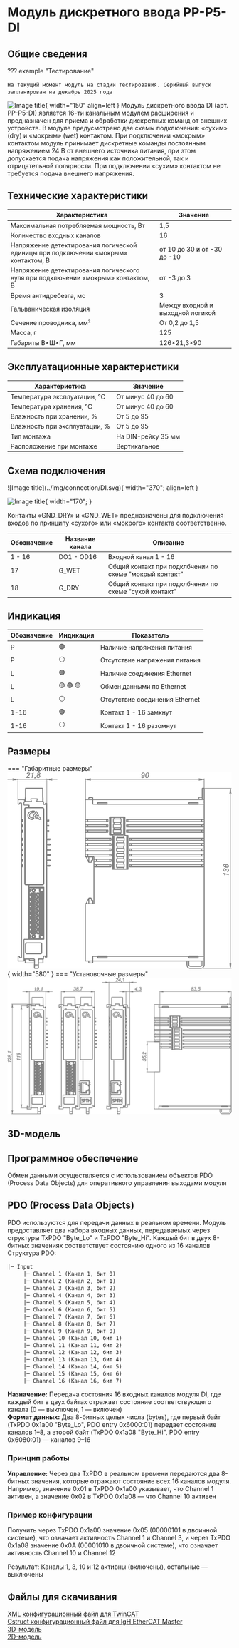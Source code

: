 # Модуль дискретного ввода PP-P5-DI 

## Общие сведения

??? example "Тестирование"

    На текущий момент модуль на стадии тестирования. Серийный выпуск запланирован на декабрь 2025 года 

<div class="grid cards" markdown>

![Image title](../img/modules/DI.png){ width="150" align=left  }
Модуль дискретного ввода DI (арт. PP-P5-DI) является 16-ти канальным модулем расширения и предназначен для приема и обработки дискретных команд от внешних устройств.
В модуле предусмотрено две схемы подключения: «сухим» (dry) и «мокрым» (wet) контактом.
При подключении «мокрым» контактом модуль принимает дискретные команды постоянным напряжением 24 В от внешнего источника питания, при этом допускается подача напряжения как положительной, так и отрицательной полярности.
При подключении «сухим» контактом не требуется подача внешнего напряжения.
</div>

## Технические характеристики 
| Характеристика                                      | Значение                                       |
|----------------------------------------------------|-----------------------------------------------|
| Максимальная потребляемая мощность, Вт            | 1,5                                           |
| Количество входных каналов                        | 16                                            |
| Напряжение детектирования логической единицы при подключении «мокрым» контактом, В | от 10 до 30 и от -30 до -10                   |
| Напряжение детектирования логического нуля при подключении «мокрым» контактом, В   | от -3 до 3                                    |
| Время антидребезга, мс                            | 3                                             |
| Гальваническая изоляция                           | Между входной и выходной логикой              |
| Сечение проводника, мм²                           | От 0,2 до 1,5                                 |
| Масса, г                                          | 125                                           |
| Габариты В×Ш×Г, мм                                | 126×21,3×90                                   |

## Эксплуатационные характеристики
| Характеристика                   | Значение           |
| -------------------------------- | -                  |
| Температура эксплуатации, °С     | От минус 40 до 60  |
| Температура хранения, °С         | От минус 40 до 60  |
| Влажность при хранении, %	       | От 5 до 95         |
| Влажность при эксплуатации, %    | От 5 до 95         |
| Тип монтажа                      | На DIN-рейку 35 мм |
| Расположение при монтаже         | Вертикальное       |

## Схема подключения

<div class="grid cards" markdown>
![Image title](../img/connection/DI.svg){ width="370"; align=left  }

![Image title](../img/connection/connector_18pin.png){ width="170";  }
</div>

Контакты «GND_DRY» и «GND_WET» предназначены для подключения входов по принципу «сухого» или «мокрого» контакта соответственно.

| Обозначение | Название канала | Описание                       |
|-------------|-----------------|--------------------------------|
| 1 - 16      | DO1 - OD16      | Входной канал 1 - 16          |
| 17          | G_WET             | Общий контакт при подклбчении по схеме "мокрый контакт"|
| 18          | G_DRY            | Общий контакт при подклбчении по схеме "сухой контакт" |

## Индикация
| Обозначение | Индикация | Показатель |
|------------------|----------------------|---------------------------------------|
| P | :green_circle:| Наличие напряжения питания |
| P | :white_circle:| Отсутствие напряжения питания |
| L | :green_circle:| Наличие соединения Ethernet |
| L | :yellow_circle: :green_circle: :yellow_circle: | Обмен данными по Ethernet |
| L | :white_circle:| Отсутствие соединения Ethernet|
| 1-16 | :green_circle:| Контакт 1 - 16 замкнут  |
| 1-16 | :white_circle:| Контакт 1 - 16 разомнут|

## Размеры

=== "Габаритные размеры" 
    ![Image title](../img/dimensions/overall_dimensions_extensions.png){ width="580"  }
=== "Установочные размеры"
    ![alt text](../img/dimensions/installation_dimensions.png) 

## 3D-модель
<model-viewer src="https://manual.saplc.ru//img/3d/DI.glb"
alt="3D Model"
auto-rotate
camera-controls
poster="https://manual.saplc.ru//img/3d/posterDI.webp"
camera-orbit="160deg 75deg 348m"
field-of-view="30deg"
exposure="0.5"
style="width: 100%; height: 500px;">
</model-viewer>


## Программное обеспечение
Обмен данными осуществляется с использованием объектов PDO (Process Data Objects) для оперативного управления выходами модуля

## PDO (Process Data Objects)
PDO используются для передачи данных в реальном времени. Модуль предоставляет два набора входных данных, передаваемых через структуры TxPDO "Byte_Lo" и TxPDO "Byte_Hi". Каждый бит в двух 8-битных значениях соответствует состоянию одного из 16 каналов 
Структура PDO:  
```
|─ Input
     |─ Channel 1 (Канал 1, бит 0)
     |─ Channel 2 (Канал 2, бит 1)
     |─ Channel 3 (Канал 3, бит 2)
     |─ Channel 4 (Канал 4, бит 3)
     |─ Channel 5 (Канал 5, бит 4)
     |─ Channel 6 (Канал 6, бит 5)
     |─ Channel 7 (Канал 7, бит 6)
     |─ Channel 8 (Канал 8, бит 7)
     |─ Channel 9 (Канал 9, бит 0)
     |─ Channel 10 (Канал 10, бит 1)
     |─ Channel 11 (Канал 11, бит 2)
     |─ Channel 12 (Канал 12, бит 3)
     |─ Channel 13 (Канал 13, бит 4)
     |─ Channel 14 (Канал 14, бит 5)
     |─ Channel 15 (Канал 15, бит 6)
     |─ Channel 16 (Канал 16, бит 7)
```
**Назначение:** Передача состояния 16 входных каналов модуля DI, где каждый бит в двух байтах отражает состояние соответствующего канала (0 — выключен, 1 — включен)  
**Формат данных:** Два 8-битных целых числа (bytes), где первый байт (TxPDO 0x1a00 "Byte_Lo", PDO entry 0x6000:01) передает состояние каналов 1–8, а второй байт (TxPDO 0x1a08 "Byte_Hi", PDO entry 0x6080:01) — каналов 9–16  
### Принцип работы
**Управление:** Через два TxPDO в реальном времени передаются два 8-битных значения, которые отражают состояние всех 16 каналов модуля. Например, значение 0x01 в TxPDO 0x1a00 указывает, что Channel 1 активен, а значение 0x02 в TxPDO 0x1a08 — что Channel 10 активен

### Пример конфигурации
Получить через TxPDO 0x1a00 значение 0x05 (00000101 в двоичной системе), что означает активность Channel 1 и Channel 3, и через TxPDO 0x1a08 значение 0x0A (00001010 в двоичной системе), что означает активность Channel 10 и Channel 12  

Результат: Каналы 1, 3, 10 и 12 активны (включены), остальные — выключены


## Файлы для скачивания
<a href="/downloads/IPCSA_OG.xml" download>XML конфигурационный файл для TwinCAT</a>  
<a href="/downloads/DI.c" download>Cstruct конфигурационный файл для IgH EtherCAT Master</a>     
<a href="/downloads/Module 18-pin.step" download>3D-модель</a>   
<a href="/downloads/Module 18-pin.dwg" download>2D-модель</a>    